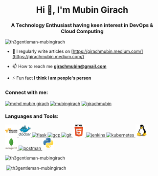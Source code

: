<h1 align="center">Hi 👋, I'm Mubin Girach</h1>
<h3 align="center">A Technology Enthusiast having keen interest in DevOps & Cloud Computing</h3>

<p align="left"> <img src="https://komarev.com/ghpvc/?username=th3gentleman-mubingirach&label=Profile%20views&color=0e75b6&style=flat" alt="th3gentleman-mubingirach" /> </p>

- 📝 I regularly write articles on [https://girachmubin.medium.com/](https://girachmubin.medium.com/)

- 📫 How to reach me **girachmubin@gmail.com**

- ⚡ Fun fact **I think i am people's person**



<h3 align="left">Connect with me:</h3>
<p align="left">
<a href="https://linkedin.com/in/mubingirach" target="blank"><img align="center" src="http://140.238.241.68/linkedin.svg" alt="mohd mubin girach" height="30" width="40" /></a>
<a href="https://instagram.com/mubingirach" target="blank"><img align="center" src="http://140.238.241.68/instagram.svg" alt="mubingirach" height="30" width="40" /></a>
<a href ="https://twitter.com/girachmubin1" target="blank"><img align="center" src="http://140.238.241.68/twitter.svg" alt="girachmubin" height="30" width="40" /></a
</p>

<h3 align="left">Languages and Tools:</h3>
<p align="left"> <a href="https://aws.amazon.com" target="_blank"> <img src="https://raw.githubusercontent.com/devicons/devicon/master/icons/amazonwebservices/amazonwebservices-original-wordmark.svg" alt="aws" width="40" height="40"/> </a> <a href="https://www.docker.com/" target="_blank"> <img src="https://raw.githubusercontent.com/devicons/devicon/master/icons/docker/docker-original-wordmark.svg" alt="docker" width="40" height="40"/> </a> <a href="https://flask.palletsprojects.com/" target="_blank"> <img src="https://www.vectorlogo.zone/logos/pocoo_flask/pocoo_flask-icon.svg" alt="flask" width="40" height="40"/> </a> <a href="https://cloud.google.com" target="_blank"> <img src="https://www.vectorlogo.zone/logos/google_cloud/google_cloud-icon.svg" alt="gcp" width="40" height="40"/> </a> <a href="https://git-scm.com/" target="_blank"> <img src="https://www.vectorlogo.zone/logos/git-scm/git-scm-icon.svg" alt="git" width="40" height="40"/> </a> <a href="https://www.w3.org/html/" target="_blank"> <img src="https://raw.githubusercontent.com/devicons/devicon/master/icons/html5/html5-original-wordmark.svg" alt="html5" width="40" height="40"/> </a> <a href="https://www.jenkins.io" target="_blank"> <img src="https://www.vectorlogo.zone/logos/jenkins/jenkins-icon.svg" alt="jenkins" width="40" height="40"/> </a> <a href="https://kubernetes.io" target="_blank"> <img src="https://www.vectorlogo.zone/logos/kubernetes/kubernetes-icon.svg" alt="kubernetes" width="40" height="40"/> </a> <a href="https://www.linux.org/" target="_blank"> <img src="https://raw.githubusercontent.com/devicons/devicon/master/icons/linux/linux-original.svg" alt="linux" width="40" height="40"/> </a> <a href="https://www.mongodb.com/" target="_blank"> <img src="https://raw.githubusercontent.com/devicons/devicon/master/icons/mongodb/mongodb-original-wordmark.svg" alt="mongodb" width="40" height="40"/> </a> <a href="https://postman.com" target="_blank"> <img src="https://www.vectorlogo.zone/logos/getpostman/getpostman-icon.svg" alt="postman" width="40" height="40"/> </a> <a href="https://www.python.org" target="_blank"> <img src="https://raw.githubusercontent.com/devicons/devicon/master/icons/python/python-original.svg" alt="python" width="40" height="40"/> </a> </p>

<p><img align="center" src="https://github-readme-stats.vercel.app/api/top-langs?username=th3gentleman-mubingirach&show_icons=true&locale=en&layout=compact" alt="th3gentleman-mubingirach" /></p>

<p>&nbsp;<img align="center" src="https://github-readme-stats.vercel.app/api?username=th3gentleman-mubingirach&show_icons=true&locale=en" alt="th3gentleman-mubingirach" /></p>
